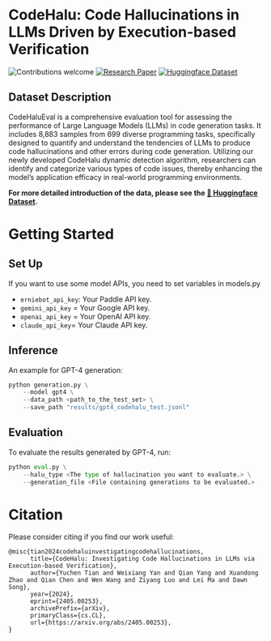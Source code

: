 # CodeHalu: Code Hallucinations in LLMs Driven by Execution-based Verification
![Contributions welcome](https://img.shields.io/badge/contributions-welcome-orange.svg?style=flat-square)
[![Research Paper](https://img.shields.io/badge/Paper-brightgreen.svg?style=flat-square)](https://arxiv.org/abs/2405.00253)
[![Huggingface Dataset](https://img.shields.io/badge/Dataset-blue.svg?style=flat-square)](https://huggingface.co/datasets/Yuchen111/CodeHaluEval)
<!-- <div style="text-align: center; font-size:14pt">
    <a href="https://arxiv.org/abs/2404.09486">Paper</a> | 
    <a href="https://huggingface.co/datasets/likaixin/MMCode">Huggingface Dataset</a>
</div> -->

## Dataset Description
CodeHaluEval is a comprehensive evaluation tool for assessing the performance of Large Language Models (LLMs) in code generation tasks. It includes 8,883 samples from 699 diverse programming tasks, specifically designed to quantify and understand the tendencies of LLMs to produce code hallucinations and other errors during code generation. Utilizing our newly developed CodeHalu dynamic detection algorithm, researchers can identify and categorize various types of code issues, thereby enhancing the model’s application efficacy in real-world programming environments.

**For more detailed introduction of the data, please see the [🤗 Huggingface Dataset](https://huggingface.co/datasets/Yuchen111/CodeHaluEval).**
# Getting Started

## Set Up

If you want to use some model APIs, you need to set variables in models.py

- `erniebot_api_key`: Your Paddle API key.
- `gemini_api_key` = Your Google API key.
- `openai_api_key` = Your OpenAI API key.
- `claude_api_key`= Your Claude API key.
## Inference
An example for GPT-4 generation:
```python
python generation.py \
    --model gpt4 \
    --data_path <path_to_the_test_set> \
    --save_path "results/gpt4_codehalu_test.jsonl"
```

## Evaluation
To evaluate the results generated by GPT-4, run:
```python
python eval.py \
    --halu_type <The type of hallucination you want to evaluate.> \
    --generation_file <File containing generations to be evaluated.>
```

# Citation
Please consider citing if you find our work useful:
```plain
@misc{tian2024codehaluinvestigatingcodehallucinations,
      title={CodeHalu: Investigating Code Hallucinations in LLMs via Execution-based Verification}, 
      author={Yuchen Tian and Weixiang Yan and Qian Yang and Xuandong Zhao and Qian Chen and Wen Wang and Ziyang Luo and Lei Ma and Dawn Song},
      year={2024},
      eprint={2405.00253},
      archivePrefix={arXiv},
      primaryClass={cs.CL},
      url={https://arxiv.org/abs/2405.00253}, 
}
```
